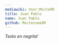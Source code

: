 ```yaml
---
mediawiki: User:Mocte90
title: Juan Pablo
name: Juan Pablo
github: Moctezuma90
---
```


*Texto en negrita*'

